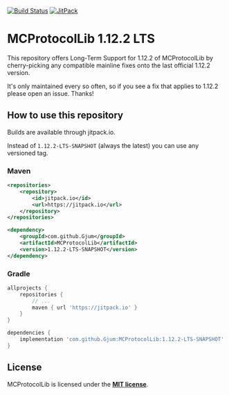 [![Build Status](https://travis-ci.org/Gjum/MCProtocolLib.svg?branch=1.12.2-LTS)](https://travis-ci.org/Gjum/MCProtocolLib) [![JitPack](https://jitpack.io/v/Gjum/MCProtocolLib.svg)](https://jitpack.io/#Gjum/MCProtocolLib)

# MCProtocolLib 1.12.2 LTS

This repository offers Long-Term Support for 1.12.2 of MCProtocolLib
by cherry-picking any compatible mainline fixes onto the last official 1.12.2 version.

It's only maintained every so often, so if you see a fix that applies to 1.12.2 please open an issue. Thanks!

## How to use this repository

Builds are available through jitpack.io.

Instead of `1.12.2-LTS-SNAPSHOT` (always the latest) you can use any versioned tag.

### Maven

```xml
<repositories>
    <repository>
        <id>jitpack.io</id>
        <url>https://jitpack.io</url>
    </repository>
</repositories>
```

```xml
<dependency>
    <groupId>com.github.Gjum</groupId>
    <artifactId>MCProtocolLib</artifactId>
    <version>1.12.2-LTS-SNAPSHOT</version>
</dependency>
```

### Gradle

```groovy
allprojects {
    repositories {
        // ...
        maven { url 'https://jitpack.io' }
    }
}
```

```groovy
dependencies {
    implementation 'com.github.Gjum:MCProtocolLib:1.12.2-LTS-SNAPSHOT'
}
```

## License

MCProtocolLib is licensed under the **[MIT license](http://www.opensource.org/licenses/mit-license.html)**.
